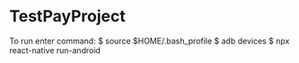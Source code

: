 # TestPayProject

To run enter command:
$ source $HOME/.bash_profile
$ adb devices
$ npx react-native run-android
